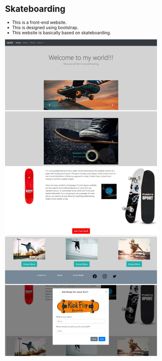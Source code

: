 # Skateboarding
- This is a front-end website.
- This is designed using bootstrap.
- This website is basically based on skateboarding.

![Test Image 1](image/img-1.jpg)
![Test Image 1](image/img-2.jpg)
![Test Image 1](image/img-3.jpg)
![Test Image 1](image/img-4.jpg)
![Test Image 1](image/img-5.jpg)

